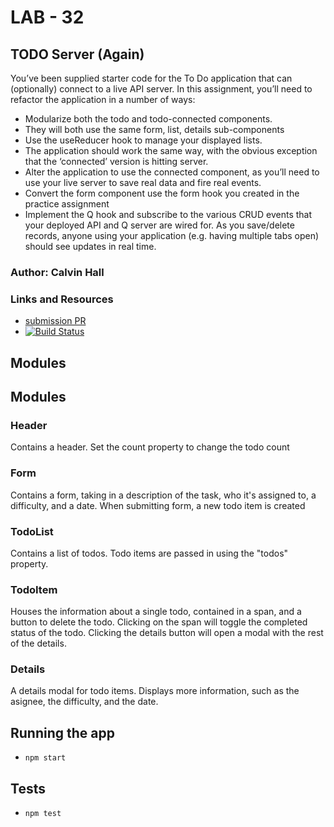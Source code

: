 # LAB - 32

## TODO Server (Again)
You’ve been supplied starter code for the To Do application that can (optionally) connect to a live API server. In this assignment, you’ll need to refactor the application in a number of ways:
* Modularize both the todo and todo-connected components.
* They will both use the same form, list, details sub-components
* Use the useReducer hook to manage your displayed lists.
* The application should work the same way, with the obvious exception that the ‘connected’ version is hitting server.
* Alter the application to use the connected component, as you’ll need to use your live server to save real data and fire real events.
* Convert the form component use the form hook you created in the practice assignment
* Implement the Q hook and subscribe to the various CRUD events that your deployed API and Q server are wired for.
As you save/delete records, anyone using your application (e.g. having multiple tabs open) should see updates in real time.

### Author: Calvin Hall

### Links and Resources
* [submission PR](https://github.com/Clownvin-cr-deltav-401d4/lab-32/pull/1)
* [![Build Status](https://www.travis-ci.com/Clownvin-cr-deltav-401d4/lab-32.svg?branch=master)](https://www.travis-ci.com/Clownvin-cr-deltav-401d4/lab-32)

## Modules
## Modules
### Header
Contains a header. Set the count property to change the todo count

### Form
Contains a form, taking in a description of the task, who it's assigned to, a difficulty, and a date. When submitting form, a new todo item is created

### TodoList
Contains a list of todos. Todo items are passed in using the "todos" property.

### TodoItem
Houses the information about a single todo, contained in a span, and a button to delete the todo. Clicking on the span will toggle the completed status of the todo.
Clicking the details button will open a modal with the rest of the details.

### Details
A details modal for todo items. Displays more information, such as the asignee, the difficulty, and the date.


## Running the app
* `npm start`
  
## Tests
* `npm test`
